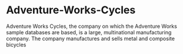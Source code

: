 # Adventure-Works-Cycles
Adventure Works Cycles, the company on which the Adventure Works sample databases are based, is a large, multinational manufacturing company. The company manufactures and sells metal and composite bicycles 
